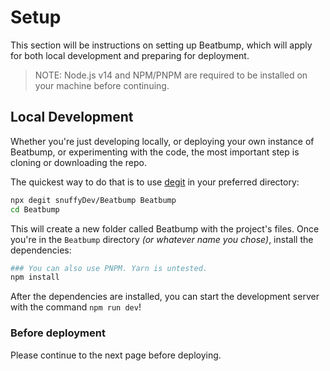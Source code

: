 # Setup

This section will be instructions on setting up Beatbump, which will apply for both local development and preparing for deployment.

> NOTE: Node.js v14 and NPM/PNPM are required to be installed on your machine before continuing.

## Local Development

Whether you're just developing locally, or deploying your own instance of Beatbump, or experimenting with the code, the most important step is cloning or downloading the repo.

The quickest way to do that is to use [degit](https://github.com/Rich-Harris/degit) in your preferred directory:

```bash
npx degit snuffyDev/Beatbump Beatbump
cd Beatbump
```

This will create a new folder called Beatbump with the project's files. Once you're in the `Beatbump` directory _(or whatever name you chose)_, install the dependencies:

```bash
### You can also use PNPM. Yarn is untested.
npm install
```

After the dependencies are installed, you can start the development server with the command `npm run dev`!

### Before deployment

Please continue to the next page before deploying.

